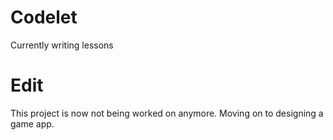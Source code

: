 # Codelet
Currently writing lessons

# Edit
This project is now not being worked on anymore. Moving on to designing a game app.
